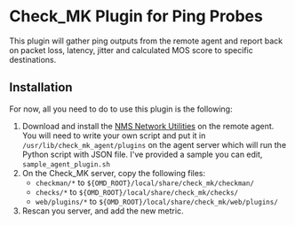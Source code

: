 # Check_MK Plugin for Ping Probes

This plugin will gather ping outputs from the remote agent and report back on
packet loss, latency, jitter and calculated MOS score to specific destinations.

## Installation

For now, all you need to do to use this plugin is the following:

1. Download and install the
  [NMS Network Utilities](https://github.com/cpedro/nms_net_utils) on the
  remote agent.  You will need to write your own script and put it in
  `/usr/lib/check_mk_agent/plugins` on the agent server which will run the
  Python script with JSON file.  I've provided a sample you can edit,
  `sample_agent_plugin.sh`
1. On the Check_MK server, copy the following files:
    * `checkman/*` to `${OMD_ROOT}/local/share/check_mk/checkman/`
    * `checks/*` to `${OMD_ROOT}/local/share/check_mk/checks/`
    * `web/plugins/*` to `${OMD_ROOT}/local/share/check_mk/web/plugins/`
1. Rescan you server, and add the new metric.
